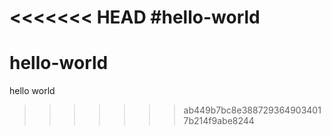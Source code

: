 <<<<<<< HEAD
#hello-world
=======
# hello-world
hello world
>>>>>>> ab449b7bc8e3887293649034017b214f9abe8244
